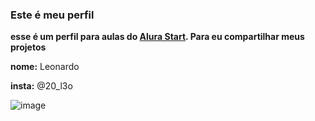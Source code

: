 ### **Este é meu perfil**

**esse é um perfil para aulas do [Alura Start](https://cursos.alura.com.br/dashboard). Para eu compartilhar meus projetos**

**nome:** Leonardo

**insta:** @20_l3o


![image](https://github.com/L3eonardo/L3eonardo/assets/170129261/451a1c86-65d5-42ac-9893-8ed37f38507c)
